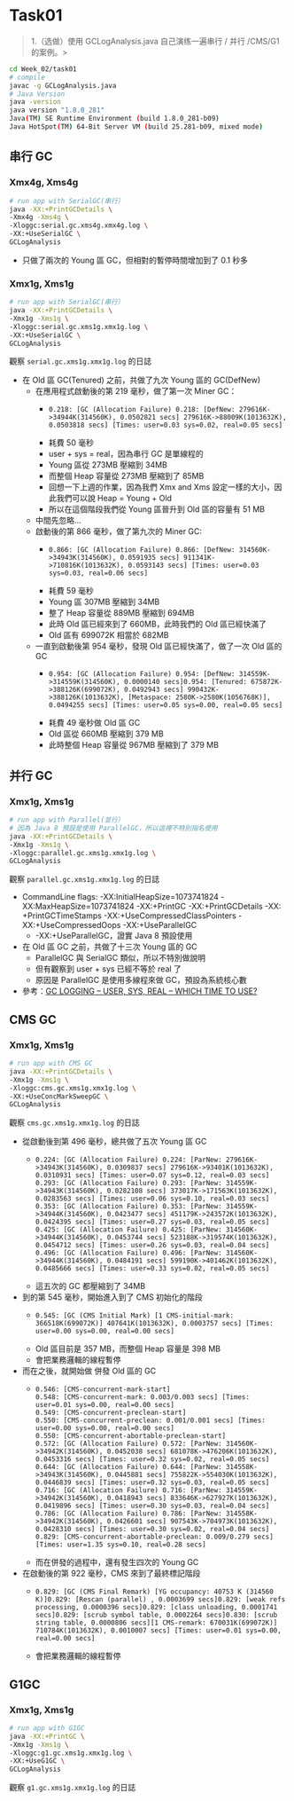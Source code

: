 # Task01
> 1.（选做）使用 GCLogAnalysis.java 自己演练一遍串行 / 并行 /CMS/G1 的案例。>

```bash
cd Week_02/task01
# compile
javac -g GCLogAnalysis.java
# Java Version
java -version
java version "1.8.0_281"
Java(TM) SE Runtime Environment (build 1.8.0_281-b09)
Java HotSpot(TM) 64-Bit Server VM (build 25.281-b09, mixed mode)
```

## 串行 GC
### Xmx4g, Xms4g
```bash
# run app with SerialGC(串行）
java -XX:+PrintGCDetails \
-Xmx4g -Xms4g \
-Xloggc:serial.gc.xms4g.xmx4g.log \
-XX:+UseSerialGC \
GCLogAnalysis
```

- 只做了兩次的 Young 區 GC，但相對的暫停時間增加到了 0.1 秒多

### Xmx1g, Xms1g
```bash
# run app with SerialGC(串行）
java -XX:+PrintGCDetails \
-Xmx1g -Xms1g \
-Xloggc:serial.gc.xms1g.xmx1g.log \
-XX:+UseSerialGC \
GCLogAnalysis
```

觀察 `serial.gc.xms1g.xmx1g.log` 的日誌
- 在 Old 區 GC(Tenured) 之前，共做了九次 Young 區的 GC(DefNew)
    - 在應用程式啟動後的第 219 毫秒，做了第一次 Miner GC：
        - ```log
          0.218: [GC (Allocation Failure) 0.218: [DefNew: 279616K->34944K(314560K), 0.0502821 secs] 279616K->88009K(1013632K), 0.0503818 secs] [Times: user=0.03 sys=0.02, real=0.05 secs]
          ```
        - 耗費 50 毫秒
        - user + sys = real，因為串行 GC 是單線程的
        - Young 區從 273MB 壓縮到 34MB
        - 而整個 Heap 容量從 273MB 壓縮到了 85MB
        - 回想一下上週的作業，因為我們 Xmx and Xms 設定一樣的大小，因此我們可以說 Heap = Young + Old
        - 所以在這個階段我們從 Young 區晉升到 Old 區的容量有 51 MB
    - 中間先忽略...
    - 啟動後的第 866 毫秒，做了第九次的 Miner GC:
        - ```log
          0.866: [GC (Allocation Failure) 0.866: [DefNew: 314560K->34943K(314560K), 0.0591935 secs] 911341K->710816K(1013632K), 0.0593143 secs] [Times: user=0.03 sys=0.03, real=0.06 secs]
          ```
        - 耗費 59 毫秒
        - Young 區 307MB 壓縮到 34MB
        - 整了 Heap 容量從 889MB 壓縮到 694MB
        - 此時 Old 區已經來到了 660MB，此時我們的 Old 區已經快滿了
        - Old 區有 699072K 相當於 682MB
    - 一直到啟動後第 954 毫秒，發現 Old 區已經快滿了，做了一次 Old 區的 GC
        - ```
          0.954: [GC (Allocation Failure) 0.954: [DefNew: 314559K->314559K(314560K), 0.0000140 secs]0.954: [Tenured: 675872K->388126K(699072K), 0.0492943 secs] 990432K->388126K(1013632K), [Metaspace: 2580K->2580K(1056768K)], 0.0494255 secs] [Times: user=0.05 sys=0.00, real=0.05 secs]
          ```
        - 耗費 49 毫秒做 Old 區 GC
        - Old 區從 660MB 壓縮到 379 MB
        - 此時整個 Heap 容量從 967MB 壓縮到了 379 MB

## 并行 GC
### Xmx1g, Xms1g
```bash
# run app with Parallel(並行）
# 因為 Java 8 預設是使用 ParallelGC，所以這裡不特別指名使用
java -XX:+PrintGCDetails \
-Xmx1g -Xms1g \
-Xloggc:parallel.gc.xms1g.xmx1g.log \
GCLogAnalysis
```

觀察 `parallel.gc.xms1g.xmx1g.log` 的日誌
- CommandLine flags: -XX:InitialHeapSize=1073741824 -XX:MaxHeapSize=1073741824 -XX:+PrintGC -XX:+PrintGCDetails -XX:
  +PrintGCTimeStamps -XX:+UseCompressedClassPointers -XX:+UseCompressedOops -XX:+UseParallelGC
    - -XX:+UseParallelGC，證實 Java 8 預設使用
- 在 Old 區 GC 之前，共做了十三次 Young 區的 GC
    - ParallelGC 與 SerialGC 類似，所以不特別做說明
    - 但有觀察到 user + sys 已經不等於 real 了
    - 原因是 ParallelGC 是使用多線程來做 GC，預設為系統核心數
- 參考：[GC LOGGING – USER, SYS, REAL – WHICH TIME TO USE?](https://blog.gceasy.io/2016/04/06/gc-logging-user-sys-real-which-time-to-use/)

## CMS GC
### Xmx1g, Xms1g
```bash
# run app with CMS GC
java -XX:+PrintGCDetails \
-Xmx1g -Xms1g \
-Xloggc:cms.gc.xms1g.xmx1g.log \
-XX:+UseConcMarkSweepGC \
GCLogAnalysis
```

觀察 `cms.gc.xms1g.xmx1g.log` 的日誌
- 從啟動後到第 496 毫秒，總共做了五次 Young 區 GC
    - ```log
      0.224: [GC (Allocation Failure) 0.224: [ParNew: 279616K->34943K(314560K), 0.0309837 secs] 279616K->93401K(1013632K), 0.0310931 secs] [Times: user=0.07 sys=0.12, real=0.03 secs] 
      0.293: [GC (Allocation Failure) 0.293: [ParNew: 314559K->34943K(314560K), 0.0282108 secs] 373017K->171563K(1013632K), 0.0283563 secs] [Times: user=0.06 sys=0.10, real=0.03 secs]
      0.353: [GC (Allocation Failure) 0.353: [ParNew: 314559K->34944K(314560K), 0.0423477 secs] 451179K->243572K(1013632K), 0.0424395 secs] [Times: user=0.27 sys=0.03, real=0.05 secs]
      0.425: [GC (Allocation Failure) 0.425: [ParNew: 314560K->34944K(314560K), 0.0453744 secs] 523188K->319574K(1013632K), 0.0454712 secs] [Times: user=0.26 sys=0.03, real=0.04 secs]
      0.496: [GC (Allocation Failure) 0.496: [ParNew: 314560K->34944K(314560K), 0.0484191 secs] 599190K->401462K(1013632K), 0.0485666 secs] [Times: user=0.33 sys=0.02, real=0.05 secs]
      ```
    - 這五次的 GC 都壓縮到了 34MB
- 到的第 545 毫秒，開始進入到了 CMS 初始化的階段
    - ```log
      0.545: [GC (CMS Initial Mark) [1 CMS-initial-mark: 366518K(699072K)] 407641K(1013632K), 0.0003757 secs] [Times: user=0.00 sys=0.00, real=0.00 secs]
      ```
    - Old 區目前是 357 MB，而整個 Heap 容量是 398 MB
    - 會把業務邏輯的線程暫停
- 而在之後，就開始做 併發 Old 區的 GC
    - ```log
      0.546: [CMS-concurrent-mark-start]
      0.548: [CMS-concurrent-mark: 0.003/0.003 secs] [Times: user=0.01 sys=0.00, real=0.00 secs]
      0.549: [CMS-concurrent-preclean-start]
      0.550: [CMS-concurrent-preclean: 0.001/0.001 secs] [Times: user=0.00 sys=0.00, real=0.00 secs]
      0.550: [CMS-concurrent-abortable-preclean-start]
      0.572: [GC (Allocation Failure) 0.572: [ParNew: 314560K->34942K(314560K), 0.0452038 secs] 681078K->476206K(1013632K), 0.0453316 secs] [Times: user=0.32 sys=0.02, real=0.05 secs]
      0.644: [GC (Allocation Failure) 0.644: [ParNew: 314558K->34943K(314560K), 0.0445881 secs] 755822K->554030K(1013632K), 0.0446839 secs] [Times: user=0.32 sys=0.03, real=0.05 secs]
      0.716: [GC (Allocation Failure) 0.716: [ParNew: 314559K->34942K(314560K), 0.0418943 secs] 833646K->627927K(1013632K), 0.0419896 secs] [Times: user=0.30 sys=0.03, real=0.04 secs]
      0.786: [GC (Allocation Failure) 0.786: [ParNew: 314558K->34942K(314560K), 0.0426601 secs] 907543K->704973K(1013632K), 0.0428310 secs] [Times: user=0.30 sys=0.02, real=0.04 secs]
      0.829: [CMS-concurrent-abortable-preclean: 0.009/0.279 secs] [Times: user=1.35 sys=0.10, real=0.28 secs]
      ```
    - 而在併發的過程中，還有發生四次的 Young GC
- 在啟動後的第 922 毫秒，CMS 來到了最終標記階段
    - ```log
      0.829: [GC (CMS Final Remark) [YG occupancy: 40753 K (314560 K)]0.829: [Rescan (parallel) , 0.0003699 secs]0.829: [weak refs processing, 0.0000396 secs]0.829: [class unloading, 0.0001741 secs]0.829: [scrub symbol table, 0.0002264 secs]0.830: [scrub string table, 0.0000806 secs][1 CMS-remark: 670031K(699072K)] 710784K(1013632K), 0.0010007 secs] [Times: user=0.01 sys=0.00, real=0.00 secs]
      ```
    - 會把業務邏輯的線程暫停

## G1GC
### Xmx1g, Xms1g
```bash
# run app with G1GC
java -XX:+PrintGC \
-Xmx1g -Xms1g \
-Xloggc:g1.gc.xms1g.xmx1g.log \
-XX:+UseG1GC \
GCLogAnalysis
```

觀察 `g1.gc.xms1g.xmx1g.log` 的日誌
